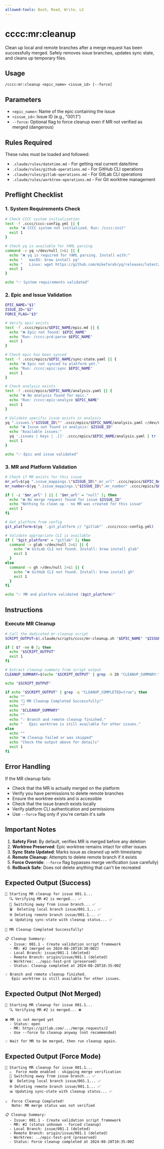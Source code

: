 ```yaml
---
allowed-tools: Bash, Read, Write, LS
---
```


# cccc:mr:cleanup

Clean up local and remote branches after a merge request has been successfully merged. Safely removes issue branches, updates sync state, and cleans up temporary files.

## Usage
```
/cccc:mr:cleanup <epic_name> <issue_id> [--force]
```

## Parameters
- `<epic_name>`: Name of the epic containing the issue
- `<issue_id>`: Issue ID (e.g., "001.1")
- `--force`: Optional flag to force cleanup even if MR not verified as merged (dangerous)

## Rules Required

These rules must be loaded and followed:
- `.claude/rules/datetime.md` - For getting real current date/time
- `.claude/rules/github-operations.md` - For GitHub CLI operations
- `.claude/rules/gitlab-operations.md` - For GitLab CLI operations
- `.claude/rules/worktree-operations.md` - For Git worktree management

## Preflight Checklist

### 1. System Requirements Check
```bash
# Check CCCC system initialization
test -f .cccc/cccc-config.yml || {
  echo "❌ CCCC system not initialized. Run: /cccc:init"
  exit 1
}

# Check yq is available for YAML parsing
command -v yq >/dev/null 2>&1 || {
  echo "❌ yq is required for YAML parsing. Install with:"
  echo "   macOS: brew install yq"
  echo "   Linux: wget https://github.com/mikefarah/yq/releases/latest/download/yq_linux_amd64 -O /usr/bin/yq"
  exit 1
}

echo "✅ System requirements validated"
```

### 2. Epic and Issue Validation
```bash
EPIC_NAME="$1"
ISSUE_ID="$2"
FORCE_FLAG="$3"

# Verify epic exists
test -f .cccc/epics/$EPIC_NAME/epic.md || {
  echo "❌ Epic not found: $EPIC_NAME"
  echo "Run: /cccc:prd:parse $EPIC_NAME"
  exit 1
}

# Check epic has been synced
test -f .cccc/epics/$EPIC_NAME/sync-state.yaml || {
  echo "❌ Epic not synced to platform yet."
  echo "Run: /cccc:epic:sync $EPIC_NAME"
  exit 1
}

# Check analysis exists
test -f .cccc/epics/$EPIC_NAME/analysis.yaml || {
  echo "❌ No analysis found for epic."
  echo "Run: /cccc:epic:analyze $EPIC_NAME"
  exit 1
}

# Validate specific issue exists in analysis
yq ".issues.\"$ISSUE_ID\"" .cccc/epics/$EPIC_NAME/analysis.yaml >/dev/null 2>&1 || {
  echo "❌ Issue not found in analysis: $ISSUE_ID"
  echo "Available issues:"
  yq '.issues | keys | .[]' .cccc/epics/$EPIC_NAME/analysis.yaml | tr -d '"'
  exit 1
}

echo "✅ Epic and issue validated"
```

### 3. MR and Platform Validation
```bash
# Check if MR exists for this issue
mr_url=$(yq ".issue_mappings.\"$ISSUE_ID\".mr_url" .cccc/epics/$EPIC_NAME/sync-state.yaml 2>/dev/null)
mr_number=$(yq ".issue_mappings.\"$ISSUE_ID\".mr_number" .cccc/epics/$EPIC_NAME/sync-state.yaml 2>/dev/null)

if [ -z "$mr_url" ] || [ "$mr_url" = "null" ]; then
  echo "❌ No merge request found for issue $ISSUE_ID"
  echo "Nothing to clean up - no MR was created for this issue"
  exit 1
fi

# Get platform from config
git_platform=$(yq '.git_platform // "gitlab"' .cccc/cccc-config.yml)

# Validate appropriate CLI is available
if [ "$git_platform" = "gitlab" ]; then
  command -v glab >/dev/null 2>&1 || {
    echo "❌ GitLab CLI not found. Install: brew install glab"
    exit 1
  }
else
  command -v gh >/dev/null 2>&1 || {
    echo "❌ GitHub CLI not found. Install: brew install gh"
    exit 1
  }
fi

echo "✅ MR and platform validated ($git_platform)"
```

## Instructions

### Execute MR Cleanup
```bash
# Call the dedicated mr-cleanup script
SCRIPT_OUTPUT=$(.claude/scripts/cccc/mr-cleanup.sh "$EPIC_NAME" "$ISSUE_ID" "$FORCE_FLAG")

if [ $? -ne 0 ]; then
  echo "$SCRIPT_OUTPUT"
  exit 1
fi

# Extract cleanup summary from script output
CLEANUP_SUMMARY=$(echo "$SCRIPT_OUTPUT" | grep -A 20 "CLEANUP_SUMMARY:")

echo "$SCRIPT_OUTPUT"

if echo "$SCRIPT_OUTPUT" | grep -q "CLEANUP_COMPLETED=true"; then
  echo ""
  echo "🎉 MR Cleanup Completed Successfully!"
  echo ""
  echo "$CLEANUP_SUMMARY"
  echo ""
  echo "💡 Branch and remote cleanup finished."
  echo "   Epic worktree is still available for other issues."
else
  echo ""
  echo "❌ Cleanup failed or was skipped"
  echo "Check the output above for details"
  exit 1
fi
```

## Error Handling

If the MR cleanup fails:
- Check that the MR is actually merged on the platform
- Verify you have permissions to delete remote branches
- Ensure the worktree exists and is accessible
- Check that the issue branch exists locally
- Verify platform CLI authentication and permissions
- Use `--force` flag only if you're certain it's safe

## Important Notes

1. **Safety First**: By default, verifies MR is merged before any deletion
2. **Worktree Preserved**: Epic worktree remains intact for other issues
3. **Sync State Updated**: Marks issue as cleaned up with timestamp
4. **Remote Cleanup**: Attempts to delete remote branch if it exists
5. **Force Override**: `--force` flag bypasses merge verification (use carefully)
6. **Rollback Safe**: Does not delete anything that can't be recreated

## Expected Output (Success)

```
🧹 Starting MR cleanup for issue 001.1...
  🔍 Verifying MR #2 is merged... ✅
  🌿 Switching away from issue branch... ✅
  🗑️  Deleting local branch issue/001.1... ✅
  🌐 Deleting remote branch issue/001.1... ✅
  📊 Updating sync-state with cleanup status... ✅

🎉 MR Cleanup Completed Successfully!

📋 Cleanup Summary:
  - Issue: 001.1 - Create validation script framework
  - MR: #2 (merged on 2024-08-28T10:30:00Z)
  - Local Branch: issue/001.1 (deleted)
  - Remote Branch: origin/issue/001.1 (deleted)
  - Worktree: ../epic-test-prd (preserved)
  - Status: Cleanup completed at 2024-08-28T10:35:00Z

💡 Branch and remote cleanup finished.
   Epic worktree is still available for other issues.
```

## Expected Output (Not Merged)

```
🧹 Starting MR cleanup for issue 001.1...
  🔍 Verifying MR #2 is merged... ❌

❌ MR is not merged yet
  - Status: open
  - MR: https://gitlab.com/.../merge_requests/2
  - Use --force to cleanup anyway (not recommended)

💡 Wait for MR to be merged, then run cleanup again.
```

## Expected Output (Force Mode)

```
🧹 Starting MR cleanup for issue 001.1...
  ⚠️  Force mode enabled - skipping merge verification
  🌿 Switching away from issue branch... ✅
  🗑️  Deleting local branch issue/001.1... ✅
  🌐 Deleting remote branch issue/001.1... ✅
  📊 Updating sync-state with cleanup status... ✅

⚠️  Force Cleanup Completed!
   Note: MR merge status was not verified

📋 Cleanup Summary:
  - Issue: 001.1 - Create validation script framework
  - MR: #2 (status unknown - forced cleanup)
  - Local Branch: issue/001.1 (deleted)
  - Remote Branch: origin/issue/001.1 (deleted)
  - Worktree: ../epic-test-prd (preserved)
  - Status: Force cleanup completed at 2024-08-28T10:35:00Z
```